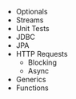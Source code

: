 + Optionals
+ Streams
+ Unit Tests
+ JDBC
+ JPA
+ HTTP Requests
    + Blocking
    + Async
+ Generics
+ Functions